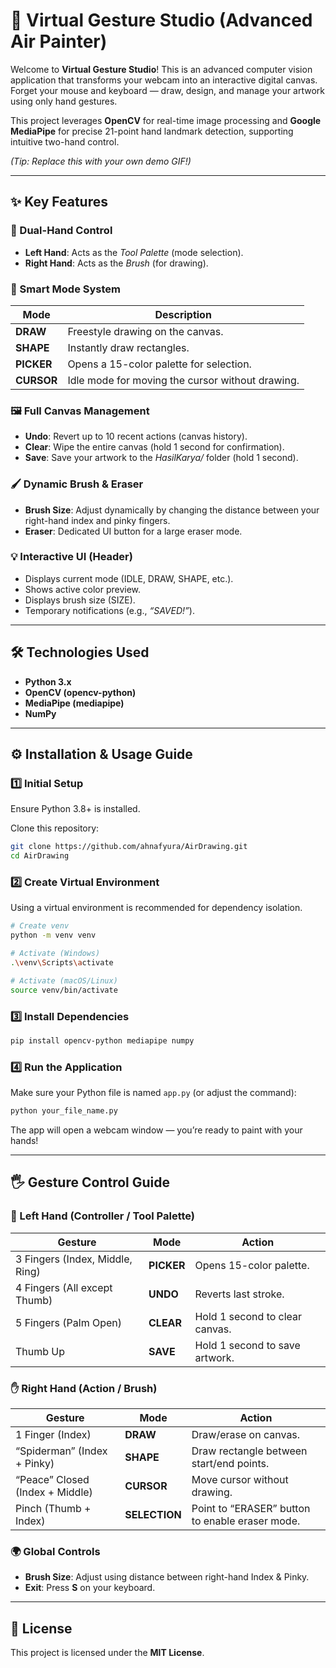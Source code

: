 # 🚀 Virtual Gesture Studio (Advanced Air Painter)

Welcome to **Virtual Gesture Studio**! This is an advanced computer vision application that transforms your webcam into an interactive digital canvas. Forget your mouse and keyboard — draw, design, and manage your artwork using only hand gestures.

This project leverages **OpenCV** for real-time image processing and **Google MediaPipe** for precise 21-point hand landmark detection, supporting intuitive two-hand control.

*(Tip: Replace this with your own demo GIF!)*

---

## ✨ Key Features

### 🎨 Dual-Hand Control

* **Left Hand**: Acts as the *Tool Palette* (mode selection).
* **Right Hand**: Acts as the *Brush* (for drawing).

### 🧠 Smart Mode System

| Mode       | Description                                      |
| ---------- | ------------------------------------------------ |
| **DRAW**   | Freestyle drawing on the canvas.                 |
| **SHAPE**  | Instantly draw rectangles.                       |
| **PICKER** | Opens a 15-color palette for selection.          |
| **CURSOR** | Idle mode for moving the cursor without drawing. |

### 🖼️ Full Canvas Management

* **Undo**: Revert up to 10 recent actions (canvas history).
* **Clear**: Wipe the entire canvas (hold 1 second for confirmation).
* **Save**: Save your artwork to the *HasilKarya/* folder (hold 1 second).

### 🖌️ Dynamic Brush & Eraser

* **Brush Size**: Adjust dynamically by changing the distance between your right-hand index and pinky fingers.
* **Eraser**: Dedicated UI button for a large eraser mode.

### 💡 Interactive UI (Header)

* Displays current mode (IDLE, DRAW, SHAPE, etc.).
* Shows active color preview.
* Displays brush size (SIZE).
* Temporary notifications (e.g., *“SAVED!”*).

---

## 🛠️ Technologies Used

* **Python 3.x**
* **OpenCV (opencv-python)**
* **MediaPipe (mediapipe)**
* **NumPy**

---

## ⚙️ Installation & Usage Guide

### 1️⃣ Initial Setup

Ensure Python 3.8+ is installed.

Clone this repository:

```bash
git clone https://github.com/ahnafyura/AirDrawing.git
cd AirDrawing
```

### 2️⃣ Create Virtual Environment

Using a virtual environment is recommended for dependency isolation.

```bash
# Create venv
python -m venv venv

# Activate (Windows)
.\venv\Scripts\activate

# Activate (macOS/Linux)
source venv/bin/activate
```

### 3️⃣ Install Dependencies

```bash
pip install opencv-python mediapipe numpy
```

### 4️⃣ Run the Application

Make sure your Python file is named `app.py` (or adjust the command):

```bash
python your_file_name.py
```

The app will open a webcam window — you’re ready to paint with your hands!

---

## 🖐️ Gesture Control Guide

### 🫱 Left Hand (Controller / Tool Palette)

| Gesture                         | Mode       | Action                         |
| ------------------------------- | ---------- | ------------------------------ |
| 3 Fingers (Index, Middle, Ring) | **PICKER** | Opens 15-color palette.        |
| 4 Fingers (All except Thumb)    | **UNDO**   | Reverts last stroke.           |
| 5 Fingers (Palm Open)           | **CLEAR**  | Hold 1 second to clear canvas. |
| Thumb Up                        | **SAVE**   | Hold 1 second to save artwork. |

### ✋ Right Hand (Action / Brush)

| Gesture                         | Mode          | Action                                          |
| ------------------------------- | ------------- | ----------------------------------------------- |
| 1 Finger (Index)                | **DRAW**      | Draw/erase on canvas.                           |
| “Spiderman” (Index + Pinky)     | **SHAPE**     | Draw rectangle between start/end points.        |
| “Peace” Closed (Index + Middle) | **CURSOR**    | Move cursor without drawing.                    |
| Pinch (Thumb + Index)           | **SELECTION** | Point to “ERASER” button to enable eraser mode. |

### 🌍 Global Controls

* **Brush Size**: Adjust using distance between right-hand Index & Pinky.
* **Exit**: Press **S** on your keyboard.

---

## 📜 License

This project is licensed under the **MIT License**.
